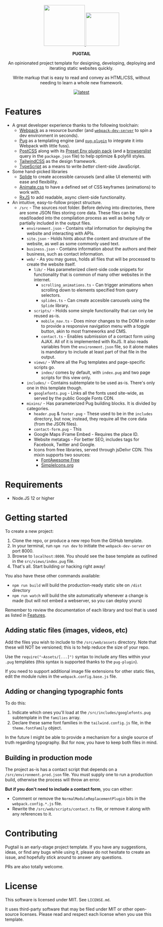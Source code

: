 <div align="center">
  <div>
    <a href="https://pugjs.org">
      <img src="https://cdn.rawgit.com/pugjs/pug-logo/eec436cee8fd9d1726d7839cbe99d1f694692c0c/SVG/pug-final-logo-_-colour-128.svg"
      height="135">
    </a>
    <a href="https://tailwindcss.com">
      <img src="https://tailwindcss.com/_next/static/media/tailwindcss-mark.79614a5f61617ba49a0891494521226b.svg"
      height="110">
    </a>
  </div>

  **PUGTAIL**

  An opinionated project template for designing, developing, deploying and iterating static websites quickly.

  Write markup that is easy to read and convey as HTML/CSS, without needing to learn a whole new framework.

  [![latest](https://img.shields.io/github/v/tag/bglamadrid/pugtail?label=latest)](https://github.com/bglamadrid/pugtail/tags)
</div>

# Features

- A great developer experience thanks to the following toolchain:
  - [Webpack](https://webpack.js.org) as a resource bundler (and [`webpack-dev-server`](https://github.com/webpack/webpack-dev-server) to spin a dev environment in seconds).
  - [Pug](https://pugjs.org) as a templating engine (and [`pug-plugin`](https://github.com/webdiscus/pug-plugin) to integrate it into Webpack with little fuss).
  - [PostCSS](https://postcss.org) along with its [Preset Env plugin pack](https://github.com/csstools/postcss-plugins/tree/main/plugin-packs/postcss-preset-env) (and a [browserslist](https://github.com/browserslist/browserslist) query in the `package.json` file) to help optimize & polyfill styles.
  - [TailwindCSS](https://tailwindcss.com) as the design framework.
  - [TypeScript](https://www.typescriptlang.org) as a means to write _better_ client-side JavaScript.
- Some hand-picked libraries
  - [Splide](https://splidejs.com) to create accessible carousels (and alike UI elements) with ease and flexibility.
  - [Animate.css](https://animate.style) to have a defined set of CSS keyframes (animations) to work with.
  - [RxJS](https://rxjs.dev) to add readable, async client-side functionality.
- An intuitive, easy-to-follow project structure.
  - `/src` - The sources root folder. Before delving into directories, there are some JSON files storing core data. These files can be read/loaded into the compilation process as well as being fully or partially included in the output files.
    - `environment.json` - Contains vital information for deploying the website and interacting with APIs.
    - `site.json` - Holds hints about the content and structure of the website, as well as some commonly used text.
    - `business.json` - Contains information about the authors and their business, such as contact information.
    - `web/` - As you may guess, holds all files that will be processed to create the website itself.
      - `lib/` - Has parameterized client-side code snippets for functionality that is common of many other websites in the internet.
        - `scrolling_animations.ts` - Can trigger animations when scrolling down to elements specified from query selectors.
        - `splides.ts` - Can create accesible carousels using the `Splide` library.
      - `scripts/` - Holds some simple functionality that can only be reused as-is.
        - `mobile_nav.ts` - Does minor changes to the DOM in order to provide a responsive navigation menu with a toggle button, akin to most frameworks and CMS.
        - `contact.ts` - Enables submission of a contact form using AJAX. All of it is implemented with RxJS. It also reads variables from the `environment.json` file, so it alone makes is mandatory to include at least part of that file in the output.
      - `views/` - Where all the Pug templates and page-specific scripts go.
        - `index/` comes by default, with `index.pug` and two page scripts for this view only.
    - `includes/` - Contains subtemplate to be used as-is. There's only one in this template though.
      - `googlefonts.pug` - Links all the fonts used site-wide, as served by the public Google Fonts CDN.
    - `mixins/` - Has parameterized Pug building blocks. It is divided by categories.
      - `header.pug` & `footer.pug` - These used to be in the `includes` directory, but now, instead, they require all the core data (from the JSON files).
      - `contact-form.pug` - This
      - Google Maps iFrame Embed - Requires the place ID.
      - Website metatags - For better SEO, includes tags for Facebook, Twitter and Google.
      - Icons from free libraries, served through jsDelivr CDN. This mixin supports two sources:
        - [FontAwesome Free](https://fontawesome.com)
        - [SimpleIcons.org](https://simpleicons.org)


# Requirements

- Node.JS 12 or higher


# Getting started

To create a new project:

1. Clone the repo, or produce a new repo from the GitHub template.
2. In your terminal, run `npm run dev` to initiate the `webpack-dev-server` on port 8000.
3. Browse to `localhost:8000`. You should see the base template as outlined in the `src/views/index.pug` file.
4. That's all. Start building or hacking right away!

You also have these other commands available:

- `npm run build` will build the production-ready static site on `/dist` directory
- `npm run watch` will build the site automatically whenever a change is made (but will not embed a webserver, so you can deploy yours)

Remember to review the documentation of each library and tool that is used as listed in [Features](#Features).


## Adding static files (images, videos, etc)

Add the files you wish to include to the `/src/web/assets` directory. Note that these will NOT be versioned; this is to help reduce the size of your repo.

Use the `require("~Assets/[...]")` syntax to include any files within your `.pug` templates (this syntax is supported thanks to the `pug-plugin`).

If you need to support additional image file extensions for other static files, edit the module rules in the `webpack.config.base.js` file.


## Adding or changing typographic fonts

To do this:

1. Indicate which ones you'll load at the `/src/includes/googlefonts.pug` subtemplate in the `families` array.
2. Declare these same font families in the `tailwind.config.js` file, in the `theme.fontFamily` object.

In the future I might be able to provide a mechanism for a single source of truth regarding typography. But for now, you have to keep both files in mind.


## Building in production mode

The project as-is has a contact script that depends on a `/src/environment.prod.json` file. You must supply one to run a production build, otherwise the process will throw an error.

**But if you don't need to include a contact form**, you can either:
- Comment or remove the `NormalModuleReplacementPlugin` bits in the `webpack.config.*.js` file.
- Rewrite the `/src/web/scripts/contact.ts` file, or remove it along with any references to it.


# Contributing

Pugtail is an early-stage project template. If you have any suggestions, ideas, or find any bugs while using it, please do not hesitate to create an issue, and hopefully stick around to answer any questions.

PRs are also totally welcome.


# License

This software is licensed under MIT. See `LICENSE.md`.

It uses third-party software that may be filed under MIT or other open-source licenses. Please read and respect each license when you use this template.
